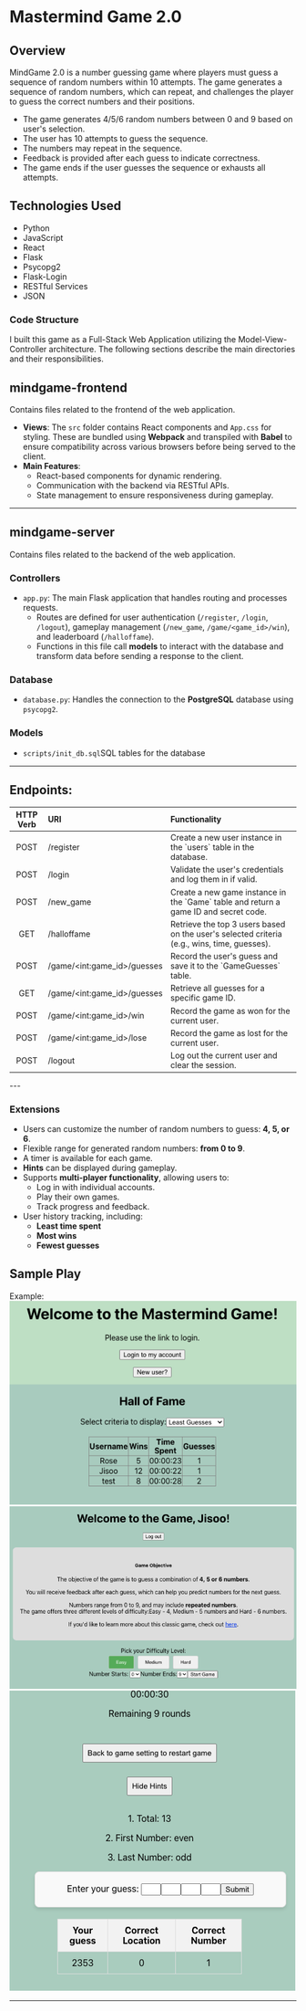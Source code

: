 # Mastermind Game 2.0

## Overview
MindGame 2.0 is a number guessing game where players must guess a sequence of random numbers within 10 attempts. The game generates a sequence of random numbers, which can repeat, and challenges the player to guess the correct numbers and their positions.

- The game generates 4/5/6 random numbers between 0 and 9 based on user's selection.
- The user has 10 attempts to guess the sequence.
- The numbers may repeat in the sequence.
- Feedback is provided after each guess to indicate correctness.
- The game ends if the user guesses the sequence or exhausts all attempts.

## Technologies Used
<ul>
<li>Python</li>
<li>JavaScript</li>
<li>React</li>
<li>Flask</li>
<li>Psycopg2</li>
<li>Flask-Login</li>
<li>RESTful Services</li>
<li>JSON</li>
</ul>

### Code Structure
I built this game as a Full-Stack Web Application utilizing the Model-View-Controller architecture.
The following sections describe the main directories and their responsibilities.

## mindgame-frontend

Contains files related to the frontend of the web application.

- **Views**: The `src` folder contains React components and `App.css` for styling. These are bundled using **Webpack** and transpiled with **Babel** to ensure compatibility across various browsers before being served to the client.
- **Main Features**:
  - React-based components for dynamic rendering.
  - Communication with the backend via RESTful APIs.
  - State management to ensure responsiveness during gameplay.

---

## mindgame-server

Contains files related to the backend of the web application.

### **Controllers**
- `app.py`: The main Flask application that handles routing and processes requests.
  - Routes are defined for user authentication (`/register`, `/login`, `/logout`), gameplay management (`/new_game`, `/game/<game_id>/win`), and leaderboard (`/halloffame`).
  - Functions in this file call **models** to interact with the database and transform data before sending a response to the client.

### **Database**
- `database.py`: Handles the connection to the **PostgreSQL** database using `psycopg2`.

### **Models**
- `scripts/init_db.sql`SQL tables for the database

---

## Endpoints:
<table>
<thead>
<tr>
<th align="center">HTTP Verb</th>
<th align="left">URI</th>
<th align="left">Functionality</th>
</tr>
</thead>
<tbody>
<tr>
<td align="center">POST</td>
<td align="left">/register</td>
<td align="left">Create a new user instance in the `users` table in the database.</td>
</tr>
<tr>
<td align="center">POST</td>
<td align="left">/login</td>
<td align="left">Validate the user's credentials and log them in if valid.</td>
</tr>
<tr>
<td align="center">POST</td>
<td align="left">/new_game</td>
<td align="left">Create a new game instance in the `Game` table and return a game ID and secret code.</td>
</tr>
<tr>
<td align="center">GET</td>
<td align="left">/halloffame</td>
<td align="left">Retrieve the top 3 users based on the user's selected criteria (e.g., wins, time, guesses).</td>
</tr>
<tr>
<td align="center">POST</td>
<td align="left">/game/&lt;int:game_id&gt;/guesses</td>
<td align="left">Record the user's guess and save it to the `GameGuesses` table.</td>
</tr>
<tr>
<td align="center">GET</td>
<td align="left">/game/&lt;int:game_id&gt;/guesses</td>
<td align="left">Retrieve all guesses for a specific game ID.</td>
</tr>
<tr>
<td align="center">POST</td>
<td align="left">/game/&lt;int:game_id&gt;/win</td>
<td align="left">Record the game as won for the current user.</td>
</tr>
<tr>
<td align="center">POST</td>
<td align="left">/game/&lt;int:game_id&gt;/lose</td>
<td align="left">Record the game as lost for the current user.</td>
</tr>
<tr>
<td align="center">POST</td>
<td align="left">/logout</td>
<td align="left">Log out the current user and clear the session.</td>
</tr>
</tbody>
</table>
---

### Extensions
- Users can customize the number of random numbers to guess: **4, 5, or 6**.
- Flexible range for generated random numbers: **from 0 to 9**.
- A timer is available for each game.
- **Hints** can be displayed during gameplay.
- Supports **multi-player functionality**, allowing users to:
  - Log in with individual accounts.
  - Play their own games.
  - Track progress and feedback.
- User history tracking, including:
  - **Least time spent** 
  - **Most wins** 
  - **Fewest guesses** 

## Sample Play
Example:  
<img src="images/home.png"/>
<img src="images/setting.png"/>
<img src="images/game_play.png"/>

---

